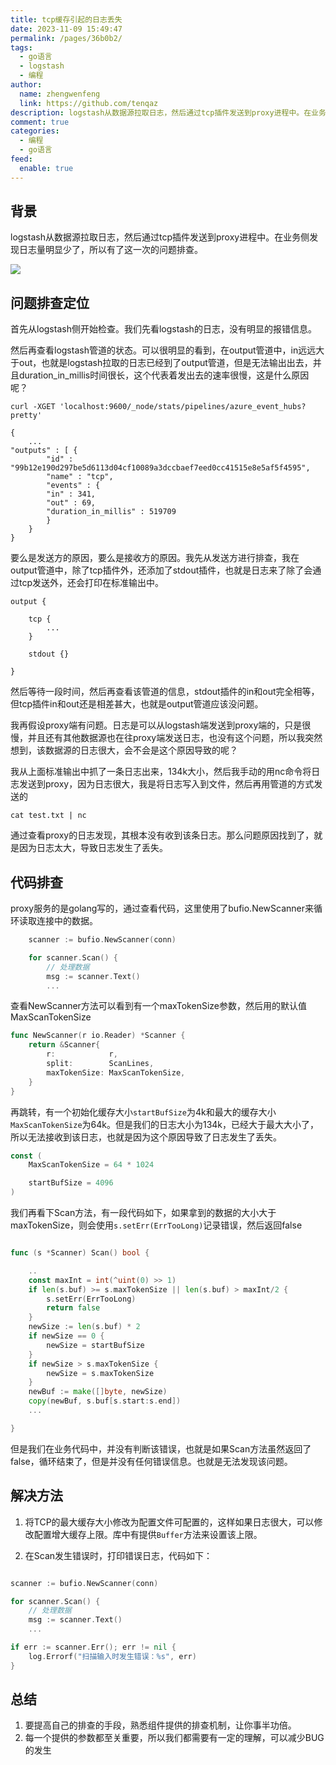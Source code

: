 ```yaml
---
title: tcp缓存引起的日志丢失
date: 2023-11-09 15:49:47
permalink: /pages/36b0b2/
tags: 
  - go语言
  - logstash
  - 编程
author: 
  name: zhengwenfeng
  link: https://github.com/tenqaz
description: logstash从数据源拉取日志，然后通过tcp插件发送到proxy进程中。在业务侧发现日志量明显少了，所以有了这一次的问题排查。
comment: true
categories: 
  - 编程
  - go语言
feed: 
  enable: true
---
```


## 背景

logstash从数据源拉取日志，然后通过tcp插件发送到proxy进程中。在业务侧发现日志量明显少了，所以有了这一次的问题排查。

![](https://gcore.jsdelivr.net/gh/tenqaz/BLOG-CDN@main/20231109171607.png)

## 问题排查定位

首先从logstash侧开始检查。我们先看logstash的日志，没有明显的报错信息。

然后再查看logstash管道的状态。可以很明显的看到，在output管道中，in远远大于out，也就是logstash拉取的日志已经到了output管道，但是无法输出出去，并且duration_in_millis时间很长，这个代表着发出去的速率很慢，这是什么原因呢？
```shell
curl -XGET 'localhost:9600/_node/stats/pipelines/azure_event_hubs?pretty'

{
    ...
"outputs" : [ {
        "id" : "99b12e190d297be5d6113d04cf10089a3dccbaef7eed0cc41515e8e5af5f4595",
        "name" : "tcp",
        "events" : {
        "in" : 341,
        "out" : 69,
        "duration_in_millis" : 519709
        }
    } 
}

```

要么是发送方的原因，要么是接收方的原因。我先从发送方进行排查，我在output管道中，除了tcp插件外，还添加了stdout插件，也就是日志来了除了会通过tcp发送外，还会打印在标准输出中。

```
output {

    tcp {
        ...
    }

    stdout {}

}

```


然后等待一段时间，然后再查看该管道的信息，stdout插件的in和out完全相等，但tcp插件in和out还是相差甚大，也就是output管道应该没问题。

我再假设proxy端有问题。日志是可以从logstash端发送到proxy端的，只是很慢，并且还有其他数据源也在往proxy端发送日志，也没有这个问题，所以我突然想到，该数据源的日志很大，会不会是这个原因导致的呢？

我从上面标准输出中抓了一条日志出来，134k大小，然后我手动的用nc命令将日志发送到proxy，因为日志很大，我是将日志写入到文件，然后再用管道的方式发送的
```shell
cat test.txt | nc 
```

通过查看proxy的日志发现，其根本没有收到该条日志。那么问题原因找到了，就是因为日志太大，导致日志发生了丢失。

## 代码排查

proxy服务的是golang写的，通过查看代码，这里使用了bufio.NewScanner来循环读取连接中的数据。

```go
	scanner := bufio.NewScanner(conn)

	for scanner.Scan() {
		// 处理数据
		msg := scanner.Text()
        ...
```

查看NewScanner方法可以看到有一个maxTokenSize参数，然后用的默认值MaxScanTokenSize
```go
func NewScanner(r io.Reader) *Scanner {
	return &Scanner{
		r:            r,
		split:        ScanLines,
		maxTokenSize: MaxScanTokenSize,
	}
}
```

再跳转，有一个初始化缓存大小`startBufSize`为4k和最大的缓存大小`MaxScanTokenSize`为64k。但是我们的日志大小为134k，已经大于最大大小了，所以无法接收到该日志，也就是因为这个原因导致了日志发生了丢失。
```go
const (
	MaxScanTokenSize = 64 * 1024

	startBufSize = 4096
)
```

我们再看下Scan方法，有一段代码如下，如果拿到的数据的大小大于maxTokenSize，则会使用`s.setErr(ErrTooLong)`记录错误，然后返回false
```go

func (s *Scanner) Scan() bool {

    ..
    const maxInt = int(^uint(0) >> 1)
    if len(s.buf) >= s.maxTokenSize || len(s.buf) > maxInt/2 {
        s.setErr(ErrTooLong)
        return false
    }
    newSize := len(s.buf) * 2
    if newSize == 0 {
        newSize = startBufSize
    }
    if newSize > s.maxTokenSize {
        newSize = s.maxTokenSize
    }
    newBuf := make([]byte, newSize)
    copy(newBuf, s.buf[s.start:s.end])
    ...

}
```

但是我们在业务代码中，并没有判断该错误，也就是如果Scan方法虽然返回了false，循环结束了，但是并没有任何错误信息。也就是无法发现该问题。


## 解决方法

1. 将TCP的最大缓存大小修改为配置文件可配置的，这样如果日志很大，可以修改配置增大缓存上限。库中有提供`Buffer`方法来设置该上限。

2. 在Scan发生错误时，打印错误日志，代码如下：

```go

scanner := bufio.NewScanner(conn)

for scanner.Scan() {
    // 处理数据
    msg := scanner.Text()
    ...

if err := scanner.Err(); err != nil {
    log.Errorf("扫描输入时发生错误：%s", err)
}
```

## 总结

1. 要提高自己的排查的手段，熟悉组件提供的排查机制，让你事半功倍。
2. 每一个提供的参数都至关重要，所以我们都需要有一定的理解，可以减少BUG的发生
